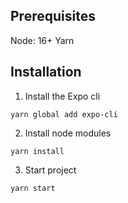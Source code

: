 ## Prerequisites

Node: 16+
Yarn

## Installation

1. Install the Expo cli

`yarn global add expo-cli`

2. Install node modules

`yarn install`

3. Start project

`yarn start`
